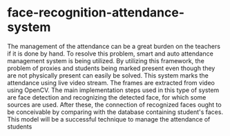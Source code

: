 # face-recognition-attendance-system
The management of the attendance can be a great burden on the teachers if it is done by hand. To resolve this problem, smart and auto attendance management system is being utilized. By utilizing this framework, the problem of proxies and students being marked present even though they are not physically present can easily be solved. This system marks the attendance using live video stream. The frames are extracted from video using OpenCV. The main implementation steps used in this type of system are face detection and recognizing the detected face, for which some sources are used. After these, the connection of recognized faces ought to be conceivable by comparing with the database containing student's faces. This model will be a successful technique to manage the attendance of students
